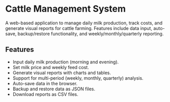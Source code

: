 # Cattle Management System

A web-based application to manage daily milk production, track costs, and generate visual reports for cattle farming.
Features include data input, auto-save, backup/restore functionality, and weekly/monthly/quarterly reporting.

## Features
- Input daily milk production (morning and evening).
- Set milk price and weekly feed cost.
- Generate visual reports with charts and tables.
- Support for multi-period (weekly, monthly, quarterly) analysis.
- Auto-save data in the browser.
- Backup and restore data as JSON files.
- Download reports as CSV files.
